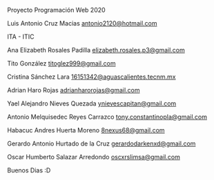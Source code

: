 Proyecto Programación Web 2020

Luis Antonio Cruz Macias antonio2120@hotmail.com

ITA - ITIC


Ana Elizabeth Rosales Padilla
elizabeth.rosales.p3@gmail.com

Tito González
titoglez999@gmail.com

Cristina Sánchez Lara
16151342@aguascalientes.tecnm.mx

Adrian Haro Rojas
adrianharorojas@gmail.com

Yael Alejandro Nieves Quezada
ynievescapitan@gmail.com 

Antonio Melquisedec Reyes Carrazco
tony.constantinopla@gmail.com

Habacuc Andres Huerta Moreno
8nexus68@gmail.com

Gerardo Antonio Hurtado de la Cruz
gerardodarkenxd@gmail.com

Oscar Humberto Salazar Arredondo
oscxrslimsa@gmail.com

Buenos Dias :D